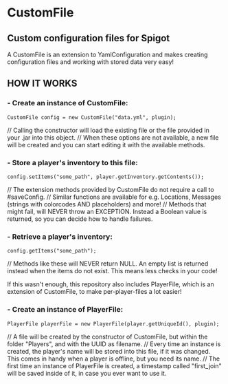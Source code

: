 # CustomFile
## Custom configuration files for Spigot

A CustomFile is an extension to YamlConfiguration and makes creating configuration files and working with stored data very easy!

## HOW IT WORKS

### - Create an instance of CustomFile:

```
CustomFile config = new CustomFile("data.yml", plugin);
```

// Calling the constructor will load the existing file or the file provided in your .jar into this object.
// When these options are not available, a new file will be created and you can start editing it with the available methods.

### - Store a player's inventory to this file:

```
config.setItems("some_path", player.getInventory.getContents());
```

// The extension methods provided by CustomFile do not require a call to #saveConfig.
// Similar functions are available for e.g. Locations, Messages (strings with colorcodes AND placeholders) and more!
// Methods that might fail, will NEVER throw an EXCEPTION. Instead a Boolean value is returned, so you can decide how to handle failures.

### - Retrieve a player's inventory:

```
config.getItems("some_path");
```

// Methods like these will NEVER return NULL. An empty list is returned instead when the items do not exist. This means less checks in your code!

If this wasn't enough, this repository also includes PlayerFile, which is an extension of CustomFile, to make per-player-files a lot easier!

### - Create an instance of PlayerFile:

```
PlayerFile playerFile = new PlayerFile(player.getUniqueId(), plugin);
```


// A file will be created by the constructor of CustomFile, but within the folder "Players", and with the UUID as filename.
// Every time an instance is created, the player's name will be stored into this file, if it was changed. This comes in handy when a player is offline, but you need its name.
// The first time an instance of PlayerFile is created, a timestamp called "first_join" will be saved inside of it, in case you ever want to use it.
